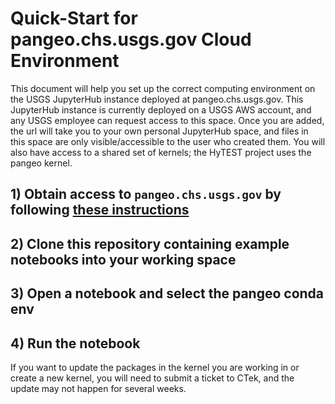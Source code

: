 # Quick-Start for pangeo.chs.usgs.gov Cloud Environment

This document will help you set up the correct computing environment on the USGS JupyterHub instance deployed at pangeo.chs.usgs.gov. This JupyterHub instance is currently deployed on a USGS AWS account, and any USGS employee can request access to this space. Once you are added, the url will take you to your own personal JupyterHub space, and files in this space are only visible/accessible to the user who created them. You will also have access to a shared set of kernels; the HyTEST project uses the pangeo kernel.

## 1) Obtain access to `pangeo.chs.usgs.gov` by following [these instructions](https://support.chs.usgs.gov/display/CHSKB/Pangeo+Framework)

## 2) Clone this repository containing example notebooks into your working space

## 3) Open a notebook and select the pangeo conda env

## 4) Run the notebook

If you want to update the packages in the kernel you are working in or create a new kernel, you will need to submit a ticket to CTek, and the update may not happen for several weeks.